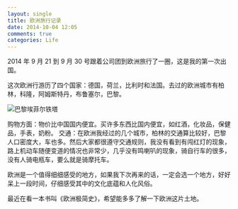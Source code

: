 ```yaml
---
layout: single
title: 欧洲旅行记录
date: 2014-10-04 12:05
comments: true
categories: Life
---
```


2014 年 9 月 21 到 9 月 30 号跟着公司团到欧洲旅行了一圈，这是我的第一次出国。

这次欧洲行游历了四个国家：德国，荷兰，比利时和法国。去过的欧洲城市有柏林，科隆，阿姆斯特丹，布鲁塞尔，巴黎。

![巴黎埃菲尔铁塔](/images/posts/afetower.jpg)

购物方面：物价比中国国内便宜。买许多东西比国内便宜，如红酒，化妆品，保健品，手表，奶粉。
交通：在欧洲我经过的几个城市，柏林的交通算比较好，巴黎人口密度大，车也多。然后大家都很遵守交通规则，我没有看到有闯红灯的现象，路上机动车随便变道的情况也非常少，几乎没有鸣喇叭的现象，骑自行车的很多，没有人骑电瓶车，要么就是骑摩托车。

欧洲是一个值得细细感受的地方，如果我下次再来的话，一定会选一个地方，好好呆上一段时间，仔细感受其中的文化底蕴和人化风俗。

最近在看一本书叫《欧洲极简史》，希望能多多了解一下欧洲这片土地。